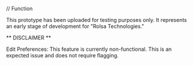 
// Function

This prototype has been uploaded for testing purposes only. It represents an early stage of development for "Rolsa Technologies."



** DISCLAIMER **

Edit Preferences: This feature is currently non-functional. This is an expected issue and does not require flagging.
